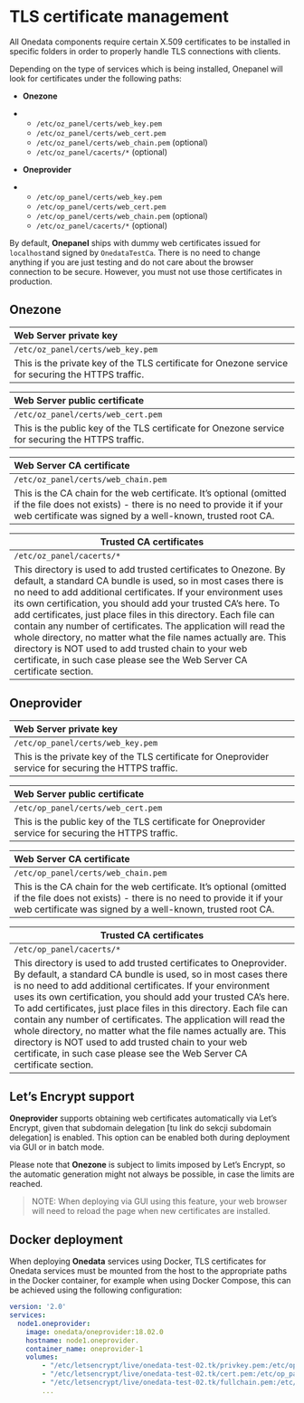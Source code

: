 # TLS certificate management

<!-- toc -->

All Onedata components require certain X.509 certificates to be installed in specific folders in order to properly handle TLS connections with clients.

Depending on the type of services which is being installed, Onepanel will look for certificates under the following paths:

- **Onezone**

- - `/etc/oz_panel/certs/web_key.pem`
  - `/etc/oz_panel/certs/web_cert.pem`
  - `/etc/oz_panel/certs/web_chain.pem` (optional)
  - `/etc/oz_panel/cacerts/*` (optional)

- **Oneprovider**

- - `/etc/op_panel/certs/web_key.pem`
  - `/etc/op_panel/certs/web_cert.pem`
  - `/etc/op_panel/certs/web_chain.pem` (optional)
  - `/etc/oz_panel/cacerts/*` (optional)

By default, **Onepanel** ships with dummy web certificates issued for `localhost`and signed by `OnedataTestCa`. There is no need to change anything if you are just testing and do not care about the browser connection to be secure. However, you must not use those certificates in production.

## Onezone

| Web Server private key                   |
| :--------------------------------------- |
| `/etc/oz_panel/certs/web_key.pem`        |
| This is the private key of the TLS certificate for Onezone service for securing the HTTPS traffic. |

| Web Server public certificate            |
| :--------------------------------------- |
| `/etc/oz_panel/certs/web_cert.pem`       |
| This is the public key of the TLS certificate for Onezone service for securing the HTTPS traffic. |

| Web Server CA certificate                |
| :--------------------------------------- |
| `/etc/oz_panel/certs/web_chain.pem`      |
| This is the CA chain for the web certificate. It’s optional (omitted if the file does not exists) - there is no need to provide it if your web certificate was signed by a well-known, trusted root CA. |

| Trusted CA certificates                  |
| ---------------------------------------- |
| `/etc/oz_panel/cacerts/*`                |
| This directory is used to add trusted certificates to Onezone. By default, a standard CA bundle is used, so in most cases there is no need to add additional certificates. If your environment uses its own certification, you should add your trusted CA’s here.  To add certificates, just place files in this directory. Each file can contain any number of certificates. The application will read the whole directory, no matter what the file names actually are. This directory is NOT used to add trusted chain to your web certificate, in such case please see the Web Server CA certificate section. |

## Oneprovider

| Web Server private key                   |
| :--------------------------------------- |
| `/etc/op_panel/certs/web_key.pem`        |
| This is the private key of the TLS certificate for Oneprovider service for securing the HTTPS traffic. |

| Web Server public certificate            |
| :--------------------------------------- |
| `/etc/op_panel/certs/web_cert.pem`       |
| This is the public key of the TLS certificate for Oneprovider service for securing the HTTPS traffic. |

| Web Server CA certificate                |
| :--------------------------------------- |
| `/etc/op_panel/certs/web_chain.pem`      |
| This is the CA chain for the web certificate. It’s optional (omitted if the file does not exists) - there is no need to provide it if your web certificate was signed by a well-known, trusted root CA. |

| Trusted CA certificates                  |
| ---------------------------------------- |
| `/etc/op_panel/cacerts/*`                |
| This directory is used to add trusted certificates to Oneprovider. By default, a standard CA bundle is used, so in most cases there is no need to add additional certificates. If your environment uses its own certification, you should add your trusted CA’s here.  To add certificates, just place files in this directory. Each file can contain any number of certificates. The application will read the whole directory, no matter what the file names actually are. This directory is NOT used to add trusted chain to your web certificate, in such case please see the Web Server CA certificate section. |

## Let’s Encrypt support

**Oneprovider** supports obtaining web certificates automatically via Let’s Encrypt, given that subdomain delegation [tu link do sekcji subdomain delegation] is enabled. This option can be enabled both during deployment via GUI or in batch mode.

Please note that **Onezone** is subject to limits imposed by Let’s Encrypt, so the automatic generation might not always be possible, in case the limits are reached.

> NOTE: When deploying via GUI using this feature, your web browser will need to reload the page when new certificates are installed.



## Docker deployment

When deploying **Onedata** services using Docker, TLS certificates for Onedata services must be mounted from the host to the appropriate paths in the Docker container, for example when using Docker Compose, this can be achieved using the following configuration:

```yaml
version: '2.0'
services:
  node1.oneprovider:
    image: onedata/oneprovider:18.02.0
    hostname: node1.oneprovider.
    container_name: oneprovider-1
    volumes:
        - "/etc/letsencrypt/live/onedata-test-02.tk/privkey.pem:/etc/op_panel/certs/web_key.pem"
        - "/etc/letsencrypt/live/onedata-test-02.tk/cert.pem:/etc/op_panel/certs/web_cert.pem"
        - "/etc/letsencrypt/live/onedata-test-02.tk/fullchain.pem:/etc/op_panel/certs/web_chain.pem"
        ...

```

